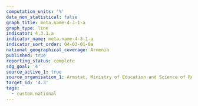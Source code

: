 ```yaml
---
computation_units: '%'
data_non_statistical: false
graph_title: meta.name-4-3-1-a
graph_type: line
indicator: 4.3.1.a
indicator_name: meta.name-4-3-1-a
indicator_sort_order: 04-03-01-0a
national_geographical_coverage: Armenia
published: true
reporting_status: complete
sdg_goal: '4'
source_active_1: true
source_organisation_1: Armstat, Ministry of Education and Science of RA
target_id: '4.3'
tags:
  - custom.national
---
```

